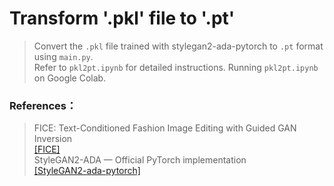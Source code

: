 # Transform '.pkl' file to '.pt'

>Convert the `.pkl` file trained with stylegan2-ada-pytorch to `.pt` format using `main.py`.  
>Refer to `pkl2pt.ipynb` for detailed instructions.
>Running `pkl2pt.ipynb` on Google Colab.

### References： 
>FICE: Text-Conditioned Fashion Image Editing with Guided GAN Inversion  
>[[FICE]](https://github.com/MartinPernus/FICE)  
>StyleGAN2-ADA — Official PyTorch implementation  
>[[StyleGAN2-ada-pytorch]](https://github.com/NVlabs/stylegan2-ada-pytorch)

